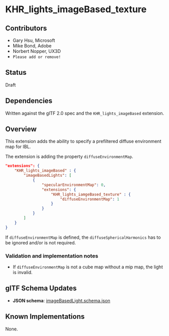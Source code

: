 # KHR_lights_imageBased_texture

## Contributors

* Gary Hsu, Microsoft
* Mike Bond, Adobe
* Norbert Nopper, UX3D
* `Please add or remove!`

## Status

Draft

## Dependencies

Written against the glTF 2.0 spec and the `KHR_lights_imageBased` extension.

## Overview

This extension adds the ability to specify a prefiltered diffuse environment map for IBL.

The extension is adding the property `diffuseEnvironmentMap`.

```json
"extensions": {
    "KHR_lights_imageBased" : {
        "imageBasedLights": [
            {
                "specularEnvironmentMap": 0,
                "extensions": {
                    "KHR_lights_iamgeBased_texture" : {
                        "diffuseEnvironmentMap": 1
                    }
                }
            }
        ]
    }
}
```

If `diffuseEnvironmentMap` is defined, the `diffuseSphericalHarmonics` has to be ignored and/or is not required.

### Validation and implementation notes

- If `diffuseEnvironmentMap` is not a cube map without a mip map, the light is invalid.

## glTF Schema Updates

* **JSON schema**: [imageBasedLight.schema.json](schema/imageBasedLight.schema.json)

## Known Implementations

None.